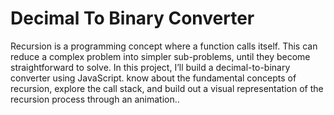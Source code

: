 # Decimal To Binary Converter
 Recursion is a programming concept where a function calls itself. This can reduce a complex problem into simpler sub-problems, until they become straightforward to solve.  In this project, I’ll build a decimal-to-binary converter using JavaScript. know about the fundamental concepts of recursion, explore the call stack, and build out a visual representation of the recursion process through an animation..
